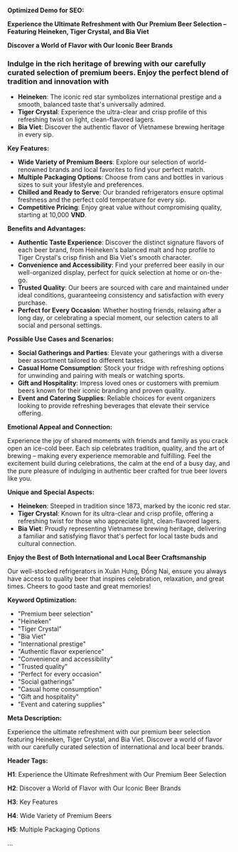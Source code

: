**Optimized Demo for **SEO**:**

**Experience the Ultimate Refreshment with Our Premium Beer Selection – Featuring Heineken, Tiger Crystal, and Bia Viet**

**Discover a World of Flavor with Our Iconic Beer Brands**

### Indulge in the rich heritage of brewing with our carefully curated selection of premium beers. Enjoy the perfect blend of tradition and innovation with

*   **Heineken**: The iconic red star symbolizes international prestige and a smooth, balanced taste that's universally admired.
*   **Tiger Crystal**: Experience the ultra-clear and crisp profile of this refreshing twist on light, clean-flavored lagers.
*   **Bia Viet**: Discover the authentic flavor of Vietnamese brewing heritage in every sip.

**Key Features:**

*   **Wide Variety of Premium Beers**: Explore our selection of world-renowned brands and local favorites to find your perfect match.
*   **Multiple Packaging Options**: Choose from cans and bottles in various sizes to suit your lifestyle and preferences.
*   **Chilled and Ready to Serve**: Our branded refrigerators ensure optimal freshness and the perfect cold temperature for every sip.
*   **Competitive Pricing**: Enjoy great value without compromising quality, starting at 10,000 **VND**.

**Benefits and Advantages:**

*   **Authentic Taste Experience**: Discover the distinct signature flavors of each beer brand, from Heineken's balanced malt and hop profile to Tiger Crystal's crisp finish and Bia Viet's smooth character.
*   **Convenience and Accessibility**: Find your preferred beer easily in our well-organized display, perfect for quick selection at home or on-the-go.
*   **Trusted Quality**: Our beers are sourced with care and maintained under ideal conditions, guaranteeing consistency and satisfaction with every purchase.
*   **Perfect for Every Occasion**: Whether hosting friends, relaxing after a long day, or celebrating a special moment, our selection caters to all social and personal settings.

**Possible Use Cases and Scenarios:**

*   **Social Gatherings and Parties**: Elevate your gatherings with a diverse beer assortment tailored to different tastes.
*   **Casual Home Consumption**: Stock your fridge with refreshing options for unwinding and pairing with meals or watching sports.
*   **Gift and Hospitality**: Impress loved ones or customers with premium beers known for their iconic branding and proven quality.
*   **Event and Catering Supplies**: Reliable choices for event organizers looking to provide refreshing beverages that elevate their service offering.

**Emotional Appeal and Connection:**

Experience the joy of shared moments with friends and family as you crack open an ice-cold beer. Each sip celebrates tradition, quality, and the art of brewing – making every experience memorable and fulfilling. Feel the excitement build during celebrations, the calm at the end of a busy day, and the pure pleasure of indulging in authentic beer crafted for true beer lovers like you.

**Unique and Special Aspects:**

*   **Heineken**: Steeped in tradition since 1873, marked by the iconic red star.
*   **Tiger Crystal**: Known for its ultra-clear and crisp profile, offering a refreshing twist for those who appreciate light, clean-flavored lagers.
*   **Bia Viet**: Proudly representing Vietnamese brewing heritage, delivering a familiar and satisfying flavor that's perfect for local taste buds and cultural connection.

**Enjoy the Best of Both International and Local Beer Craftsmanship**

Our well-stocked refrigerators in Xuân Hưng, Đồng Nai, ensure you always have access to quality beer that inspires celebration, relaxation, and great times. Cheers to good taste and great memories!

**Keyword Optimization:**

*   "Premium beer selection"
*   "Heineken"
*   "Tiger Crystal"
*   "Bia Viet"
*   "International prestige"
*   "Authentic flavor experience"
*   "Convenience and accessibility"
*   "Trusted quality"
*   "Perfect for every occasion"
*   "Social gatherings"
*   "Casual home consumption"
*   "Gift and hospitality"
*   "Event and catering supplies"

**Meta Description:**

Experience the ultimate refreshment with our premium beer selection featuring Heineken, Tiger Crystal, and Bia Viet. Discover a world of flavor with our carefully curated selection of international and local beer brands.

**Header Tags:**

**H1**: Experience the Ultimate Refreshment with Our Premium Beer Selection

**H2**: Discover a World of Flavor with Our Iconic Beer Brands

**H3**: Key Features

**H4**: Wide Variety of Premium Beers

**H5**: Multiple Packaging Options

...